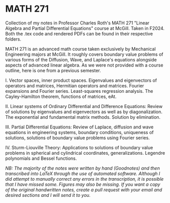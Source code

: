 # MATH 271
Collection of my notes in Professor Charles Roth's MATH 271 "Linear Algebra and Partial Differential Equations" course at McGill. Taken in F2024. Both the .tex code and rendered PDFs can be found in their respective folders.

MATH 271 is an advanced math course taken exclusively by Mechanical Engineering majors at McGill. It roughly covers boundary value problems of various forms of the Diffusion, Wave, and Laplace's equations alongside aspects of advanced linear algebra. As we were not provided with a course outline, here is one from a previous semester. 

I. Vector spaces, inner product spaces. Eigenvalues and eigenvectors of operators and matrices, Hermitian operators and matrices. Fourier expansions and Fourier series. Least-squares regression analysis. The Cayley-Hamilton theorem, functions of matrices, eAt.

II. Linear systems of Ordinary Differential and Difference Equations: Review of solutions by eigenvalues and eigenvectors as well as by diagonalization. The exponential and fundamental matrix methods. Solution by elimination.

III. Partial Differential Equations: Review of Laplace, diffusion and wave equations in engineering systems, boundary conditions, uniqueness of solutions, solutions of boundary value problems using Fourier series.

IV. Sturm-Liouville Theory: Applications to solutions of boundary value problems in spherical and cylindrical coordinates, generalizations. Legendre polynomials and Bessel functions. 

*NB: The majority of the notes were written by hand (Goodnotes) and then transcribed into LaTeX through the use of automated software. Although I did attempt to manually correct any errors in the transcription, it is possible that I have missed some. Figures may also be missing. If you want a copy of the original handwritten notes, create a pull request with your email and desired sections and I will send it to you.*
